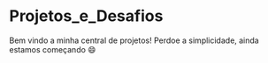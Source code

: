 # Projetos_e_Desafios

 Bem vindo a minha central de projetos!
 Perdoe a simplicidade, ainda estamos começando 😄

